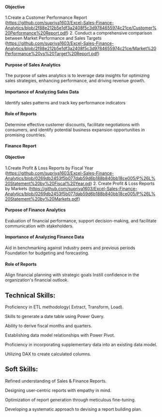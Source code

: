 #### Objective

1.Create a Customer Performance Report
(https://github.com/supriya1603/Excel-Sales-Finance-Analytics/blob/2f88e212b5e1df3a2408f5c3d9784655974c21ce/Customer%20Performance%20Report.pdf)
2. Conduct a comprehensive comparison between Market Performance and Sales Targets (https://github.com/supriya1603/Excel-Sales-Finance-Analytics/blob/2f88e212b5e1df3a2408f5c3d9784655974c21ce/Market%20Performance%20vs%20Target%20Report.pdf)

#### Purpose of Sales Analytics
The purpose of sales analytics is to leverage data insights for optimizing sales strategies, enhancing performance, and driving revenue growth.

#### Importance of Analyzing Sales Data
Identify sales patterns and track key performance indicators

#### Role of Reports
Determine effective customer discounts, facilitate negotiations with consumers, and identify potential business expansion opportunities in promising countries.

#### Finance Report

#### Objective

1.Create Profit & Loss Reports by Fiscal Year (https://github.com/supriya1603/Excel-Sales-Finance-Analytics/blob/0269db2453f5b077dab59d6b188b840bb18ce005/P%26L%20Statement%20by%20Fiscal%20Year.pd)
2. Create Profit & Loss Reports by Markets (https://github.com/supriya1603/Excel-Sales-Finance-Analytics/blob/0269db2453f5b077dab59d6b188b840bb18ce005/P%26L%20Statement%20by%20Markets.pdf)

#### Purpose of Finance Analytics
Evaluation of financial performance, support decision-making, and facilitate communication with stakeholders.

#### Importance of Analyzing Finance Data

Aid in benchmarking against industry peers and previous periods Foundation for budgeting and forecasting.

#### Role of Reports

Align financial planning with strategic goals Instill confidence in the organization's financial outlook.

## Technical Skills:

Proficiency in ETL methodology( Extract, Transform, Load).

Skills to generate a date table using Power Query.

Ability to derive fiscal months and quarters.

Establishing data model relationships with Power Pivot.

Proficiency in incorporating supplementary data into an existing data model.

Utilizing DAX to create calculated columns.

## Soft Skills:

Refined understanding of Sales & Finance Reports.

Designing user-centric reports with empathy in mind.

Optimization of report generation through meticulous fine-tuning.

Developing a systematic approach to devising a report building plan.

